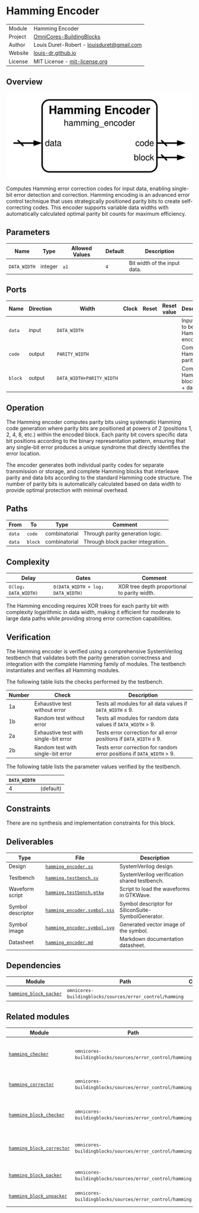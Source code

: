 # Hamming Encoder

|         |                                                                                  |
| ------- | -------------------------------------------------------------------------------- |
| Module  | Hamming Encoder                                                                  |
| Project | [OmniCores-BuildingBlocks](https://github.com/Louis-DR/OmniCores-BuildingBlocks) |
| Author  | Louis Duret-Robert - [louisduret@gmail.com](mailto:louisduret@gmail.com)         |
| Website | [louis-dr.github.io](https://louis-dr.github.io)                                 |
| License | MIT License - [mit-license.org](https://mit-license.org)                         |

## Overview

![hamming_encoder](hamming_encoder.symbol.svg)

Computes Hamming error correction codes for input data, enabling single-bit error detection and correction. Hamming encoding is an advanced error control technique that uses strategically positioned parity bits to create self-correcting codes. This encoder supports variable data widths with automatically calculated optimal parity bit counts for maximum efficiency.

## Parameters

| Name         | Type    | Allowed Values | Default | Description                  |
| ------------ | ------- | -------------- | ------- | ---------------------------- |
| `DATA_WIDTH` | integer | `≥1`           | `4`     | Bit width of the input data. |

## Ports

| Name    | Direction | Width                     | Clock | Reset | Reset value | Description                           |
| ------- | --------- | ------------------------- | ----- | ----- | ----------- | ------------------------------------- |
| `data`  | input     | `DATA_WIDTH`              |       |       |             | Input data to be Hamming encoded.     |
| `code`  | output    | `PARITY_WIDTH`            |       |       |             | Computed Hamming parity bits.         |
| `block` | output    | `DATA_WIDTH+PARITY_WIDTH` |       |       |             | Complete Hamming block (code + data). |

## Operation

The Hamming encoder computes parity bits using systematic Hamming code generation where parity bits are positioned at powers of 2 (positions 1, 2, 4, 8, etc.) within the encoded block. Each parity bit covers specific data bit positions according to the binary representation pattern, ensuring that any single-bit error produces a unique syndrome that directly identifies the error location.

The encoder generates both individual parity codes for separate transmission or storage, and complete Hamming blocks that interleave parity and data bits according to the standard Hamming code structure. The number of parity bits is automatically calculated based on data width to provide optimal protection with minimal overhead.

## Paths

| From   | To      | Type          | Comment                           |
| ------ | ------- | ------------- | --------------------------------- |
| `data` | `code`  | combinatorial | Through parity generation logic.  |
| `data` | `block` | combinatorial | Through block packer integration. |

## Complexity

| Delay                | Gates                             | Comment                                      |
| -------------------- | --------------------------------- | -------------------------------------------- |
| `O(log₂ DATA_WIDTH)` | `O(DATA_WIDTH × log₂ DATA_WIDTH)` | XOR tree depth proportional to parity width. |

The Hamming encoding requires XOR trees for each parity bit with complexity logarithmic in data width, making it efficient for moderate to large data paths while providing strong error correction capabilities.

## Verification

The Hamming encoder is verified using a comprehensive SystemVerilog testbench that validates both the parity generation correctness and integration with the complete Hamming family of modules. The testbench instantiates and verifies all Hamming modules.

The following table lists the checks performed by the testbench.

| Number | Check                                 | Description                                                            |
| ------ | ------------------------------------- | ---------------------------------------------------------------------- |
| 1a     | Exhaustive test without error         | Tests all modules for all data values if `DATA_WIDTH` ≤ 9.             |
| 1b     | Random test without error             | Tests all modules for random data values if `DATA_WIDTH` > 9.          |
| 2a     | Exhaustive test with single-bit error | Tests error correction for all error positions if `DATA_WIDTH` ≤ 9.    |
| 2b     | Random test with single-bit error     | Tests error correction for random error positions if `DATA_WIDTH` > 9. |

The following table lists the parameter values verified by the testbench.

| `DATA_WIDTH` |           |
| ------------ | --------- |
| 4            | (default) |

## Constraints

There are no synthesis and implementation constraints for this block.

## Deliverables

| Type              | File                                                       | Description                                         |
| ----------------- | ---------------------------------------------------------- | --------------------------------------------------- |
| Design            | [`hamming_encoder.sv`](hamming_encoder.sv)                 | SystemVerilog design.                               |
| Testbench         | [`hamming.testbench.sv`](hamming.testbench.sv)             | SystemVerilog verification shared testbench.        |
| Waveform script   | [`hamming.testbench.gtkw`](hamming.testbench.gtkw)         | Script to load the waveforms in GTKWave.            |
| Symbol descriptor | [`hamming_encoder.symbol.sss`](hamming_encoder.symbol.sss) | Symbol descriptor for SiliconSuite-SymbolGenerator. |
| Symbol image      | [`hamming_encoder.symbol.svg`](hamming_encoder.symbol.svg) | Generated vector image of the symbol.               |
| Datasheet         | [`hamming_encoder.md`](hamming_encoder.md)                 | Markdown documentation datasheet.                   |

## Dependencies

| Module                                            | Path                                                     | Comment |
| ------------------------------------------------- | -------------------------------------------------------- | ------- |
| [`hamming_block_packer`](hamming_block_packer.md) | `omnicores-buildingblocks/sources/error_control/hamming` |         |

## Related modules

| Module                                                  | Path                                                     | Comment                                   |
| ------------------------------------------------------- | -------------------------------------------------------- | ----------------------------------------- |
| [`hamming_checker`](hamming_checker.md)                 | `omnicores-buildingblocks/sources/error_control/hamming` | Hamming checker for data and code inputs. |
| [`hamming_corrector`](hamming_corrector.md)             | `omnicores-buildingblocks/sources/error_control/hamming` | Hamming corrector with error correction.  |
| [`hamming_block_checker`](hamming_block_checker.md)     | `omnicores-buildingblocks/sources/error_control/hamming` | Hamming checker for complete blocks.      |
| [`hamming_block_corrector`](hamming_block_corrector.md) | `omnicores-buildingblocks/sources/error_control/hamming` | Hamming corrector for complete blocks.    |
| [`hamming_block_packer`](hamming_block_packer.md)       | `omnicores-buildingblocks/sources/error_control/hamming` | Utility for block formatting.             |
| [`hamming_block_unpacker`](hamming_block_unpacker.md)   | `omnicores-buildingblocks/sources/error_control/hamming` | Utility for block parsing.                |

